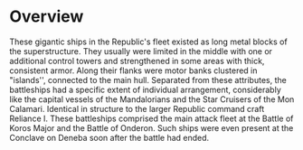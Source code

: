 # Overview

These gigantic ships in the Republic's fleet existed as long metal blocks of the superstructure.
They usually were limited in the middle with one or additional control towers and strengthened in some areas with thick, consistent armor.
Along their flanks were motor banks clustered in "islands'', connected to the main hull.
Separated from these attributes, the battleships had a specific extent of individual arrangement, considerably like the capital vessels of the Mandalorians and the Star Cruisers of the Mon Calamari.
Identical in structure to the larger Republic command craft Reliance I.
These battleships comprised the main attack fleet at the Battle of Koros Major and the Battle of Onderon.
Such ships were even present at the Conclave on Deneba soon after the battle had ended.
